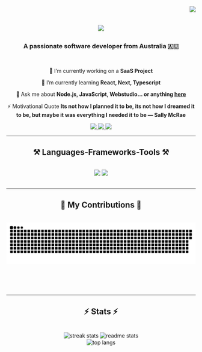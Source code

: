 <img align="right" src="https://visitor-badge.laobi.icu/badge?page_id=calumtreloar.calumtreloar" />

<h1 align="center">
    <img src="https://readme-typing-svg.herokuapp.com/?font=Righteous&size=35&center=true&vCenter=true&width=500&height=70&duration=4000&lines=Hi+There!+👋;+I'm+Calum+Treloar!;" />
</h1>

<h3 align="center">A passionate software developer from Australia 🇦🇺</h3>

<br/>

<div align="center">
 
 🔭 I’m currently working on a **SaaS Project**
 
 🌱 I’m currently learning **React, Next, Typescript**

💬 Ask me about **Node.js, JavaScript, Webstudio... or anything [here](https://github.com/salesp07/salesp07/issues)**

⚡ Motivational Quote **Its not how I planned it to be, its not how I dreamed it to be, but maybe it was everything I needed it to be — Sally McRae**

 </div>
 
<div align="center"> 
  <a href="mailto:calumtreloar2@gmail.com">
    <img src="https://img.shields.io/badge/Gmail-333333?style=for-the-badge&logo=gmail&logoColor=red" />
  </a>
  <a href="https://www.linkedin.com/in/calum-treloar/" target="_blank">
    <img src="https://img.shields.io/badge/LinkedIn-0077B5?style=for-the-badge&logo=linkedin&logoColor=white" target="_blank" />
  </a>
  <a href="https://github.com/calumtreloar" target="_blank">
     <img src="https://img.shields.io/badge/Portfolio-FF5722?style=for-the-badge&logo=todoist&logoColor=white" target="_blank" /> <!-- sqlite, safari, google-chrome are other good icon options -->
  </a>
</div>

 <hr/>
 
<h2 align="center">⚒️ Languages-Frameworks-Tools ⚒️</h2>
<br/>
<div align="center">
    <img src="https://skillicons.dev/icons?i=react,bootstrap,html,css,vscode,github,figma,tailwind" />
    <img src="https://skillicons.dev/icons?i=nodejs,javascript,express,supabase,mongodb,nextjs" /><br>
</div>

<br/>
<hr/>

<div align="center">
  <h2>🐍 My Contributions 🐍</h2>
  <br>
  <img alt="snake eating my contributions" src="https://raw.githubusercontent.com/calumtreloar/calumtreloar/output/github-contribution-grid-snake.svg" />
  
  <br/><br/><br/>
</div>

<hr/>

<h2 align="center">⚡ Stats ⚡</h2>
<br>
<div align=center>
  <img width=390 src="https://streak-stats.demolab.com/?user=calumtreloar&count_private=true&theme=react&border_radius=10" alt="streak stats"/>
  <img width=390 src="https://github-readme-stats.vercel.app/api?username=calumtreloar&show_icons=true&theme=react&rank_icon=github&border_radius=10" alt="readme stats" />
  <br/>
  <img width=325 align="center" src="https://github-readme-stats.vercel.app/api/top-langs/?username=calumtreloar&hide=HTML&langs_count=8&layout=compact&theme=react&border_radius=10&size_weight=0.5&count_weight=0.5&exclude_repo=github-readme-stats" alt="top langs" />
</div>

<br/><br/>


